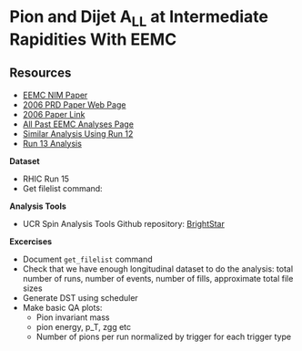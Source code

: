 Pion and Dijet A<sub>LL</sub> at Intermediate Rapidities With EEMC
===================================================================

Resources
----------

- [EEMC NIM Paper](https://www.star.bnl.gov/public/tpc/NimPapers/endcap/eemc_nim.pdf) 
- [2006 PRD Paper Web Page](https://drupal.star.bnl.gov/STAR/blog/drach09/2013/feb/28/2006-eemc-neutral-pions-paper-home-page)
- [2006 Paper Link](https://journals.aps.org/prd/abstract/10.1103/PhysRevD.89.012001)
- [All Past EEMC Analyses Page](https://drupal.star.bnl.gov/STAR/book/export/html/10124)
- [Similar Analysis Using Run 12](https://drupal.star.bnl.gov/STAR/system/files/run12EndcapDijetPreliminary.pdf)
- [Run 13 Analysis](https://drupal.star.bnl.gov/STAR/system/files/Amilkar_Poster_RHIC%2526AGS2019_v2.pdf)

**Dataset**
- RHIC Run 15
- Get filelist command: 

**Analysis Tools**

- UCR Spin Analysis Tools Github repository: [BrightStar](https://github.com/latifkabir/BrightSTAR)


**Excercises**

- Document `get_filelist` command
- Check that we have enough longitudinal dataset to do the analysis: total number of runs, number of events, number of fills, approximate total file sizes
- Generate DST using scheduler
- Make basic QA plots: 
   - Pion invariant mass
   - pion energy, p_T, zgg etc
   - Number of pions per run normalized by trigger for each trigger type
   
